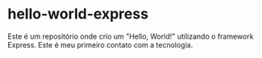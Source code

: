 # hello-world-express

Este é um repositório onde crio um "Hello, World!" utilizando o framework Express. Este é meu primeiro contato com a tecnologia.